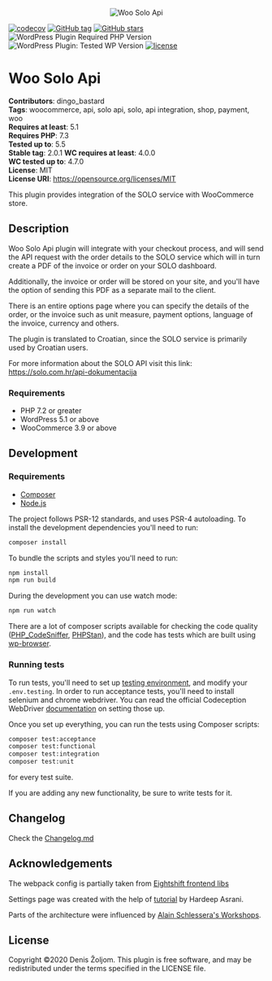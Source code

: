<p align="center">
  <img alt="Woo Solo Api" src="https://repository-images.githubusercontent.com/110279928/a5ffbd00-29cc-11eb-92ac-f1f6524a5c69"/>
</p>

[![codecov](https://img.shields.io/codecov/c/github/dingo-d/woo-solo-api?style=for-the-badge&token=ijU4RyOGxL)](https://codecov.io/gh/dingo-d/woo-solo-api)
[![GitHub tag](https://img.shields.io/github/tag/dingo-d/woo-solo-api.svg?style=for-the-badge)](https://github.com/dingo-d/woo-solo-api)
[![GitHub stars](https://img.shields.io/github/stars/dingo-d/woo-solo-api.svg?style=for-the-badge&label=Stars)](https://github.com/dingo-d/woo-solo-api)
![WordPress Plugin Required PHP Version](https://img.shields.io/wordpress/plugin/required-php/woo-solo-api?style=for-the-badge)
![WordPress Plugin: Tested WP Version](https://img.shields.io/wordpress/plugin/tested/woo-solo-api?style=for-the-badge)
[![license](https://img.shields.io/github/license/dingo-d/woo-solo-api.svg?style=for-the-badge)](https://github.com/dingo-d/woo-solo-api)

# Woo Solo Api

**Contributors**: dingo_bastard  
**Tags**: woocommerce, api, solo api, solo, api integration, shop, payment, woo  
**Requires at least**: 5.1  
**Requires PHP**: 7.3  
**Tested up to**: 5.5  
**Stable tag**: 2.0.1
**WC requires at least**: 4.0.0  
**WC tested up to**: 4.7.0  
**License**: MIT  
**License URI**: https://opensource.org/licenses/MIT  

This plugin provides integration of the SOLO service with WooCommerce store.

## Description

Woo Solo Api plugin will integrate with your checkout process, and will send the API request with
the order details to the SOLO service which will in turn create a PDF of the invoice or order on your SOLO dashboard.

Additionally, the invoice or order will be stored on your site, and you'll have the option of sending this PDF as a separate
mail to the client.

There is an entire options page where you can specify the details of the order, or the invoice such as unit measure, payment
options, language of the invoice, currency and others.

The plugin is translated to Croatian, since the SOLO service is primarily used by Croatian users.

For more information about the SOLO API visit this link: https://solo.com.hr/api-dokumentacija

### Requirements

* PHP 7.2 or greater
* WordPress 5.1 or above
* WooCommerce 3.9 or above

## Development

### Requirements

* [Composer](https://getcomposer.org/)
* [Node.js](https://nodejs.org/en/)

The project follows PSR-12 standards, and uses PSR-4 autoloading. To install the development dependencies you'll need to run:

```bash
composer install
```

To bundle the scripts and styles you'll need to run:

```bash
npm install
npm run build
```

During the development you can use watch mode:

```bash
npm run watch
```

There are a lot of composer scripts available for checking the code quality ([PHP_CodeSniffer](https://github.com/squizlabs/PHP_CodeSniffer/), [PHPStan](https://github.com/phpstan/phpstan)), and the code has tests which are built using [wp-browser](https://github.com/lucatume/wp-browser/).

### Running tests

To run tests, you'll need to set up [testing environment](https://wpbrowser.wptestkit.dev/getting-started/setting-up-minimum-wordpress-installation), and modify your `.env.testing`.
In order to run acceptance tests, you'll need to install selenium and chrome webdriver. You can read the official Codeception WebDriver [documentation](https://codeception.com/docs/modules/WebDriver#Selenium) on setting those up.

Once you set up everything, you can run the tests using Composer scripts:

```bash
composer test:acceptance
composer test:functional
composer test:integration
composer test:unit
```

for every test suite.

If you are adding any new functionality, be sure to write tests for it. 

## Changelog

Check the [Changelog.md](https://github.com/dingo-d/woo-solo-api/blob/master/CHANGELOG.md)

## Acknowledgements 

The webpack config is partially taken from [Eightshift frontend libs](https://github.com/infinum/eightshift-frontend-libs/)

Settings page was created with the help of [tutorial](https://www.codeinwp.com/blog/plugin-options-page-gutenberg/) by Hardeep Asrani.

Parts of the architecture were influenced by [Alain Schlessera's Workshops](https://github.com/schlessera/wcbtn-2018-api).

## License

Copyright ©2020 Denis Žoljom.
This plugin is free software, and may be redistributed under the terms specified in the LICENSE file.
